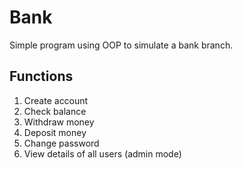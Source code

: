 # Bank
Simple program using OOP to simulate a bank branch.

Functions
---------
1. Create account
2. Check balance
3. Withdraw money
4. Deposit money
5. Change password
6. View details of all users (admin mode)
